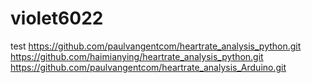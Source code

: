# violet6022
test
https://github.com/paulvangentcom/heartrate_analysis_python.git
https://github.com/haimianying/heartrate_analysis_python.git
https://github.com/paulvangentcom/heartrate_analysis_Arduino.git
